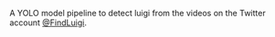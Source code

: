 A YOLO model pipeline to detect luigi from the videos on the Twitter account [@FindLuigi](https://twitter.com/FindLuigi).
